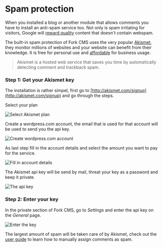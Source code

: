 # Spam protection

When you installed a blog or another module that allows comments you have to install an anti-spam service too. Not only is spam irritating for visitors, Google will [reward quality](http://googlewebmastercentral.blogspot.be/2012/04/another-step-to-reward-high-quality.html) content that doesn't contain webspam.

The built-in spam protection of Fork CMS uses the very popular [Akismet](http://akismet.com/), they monitor millions of websites and your website can benefit from their knowledge. It is free for personal use and [affordable](https://akismet.com/signup/) for business usage.

> Akismet is a hosted web service that saves you time by automatically detecting comment and trackback spam.

### Step 1: Get your Akismet key

The installation is rather simpel, first go to [http://akismet.com/signup](http://akismet.com/signup) and go through the steps. 

Select your plan

![Select Akismet plan](https://raw.github.com/forkcms/documentation/master/getting%20started/assets/akismet_step1.png)

Create a wordpress.com account, the email that is used for that account will be used to send you the api key.

![Create wordpress.com account](https://raw.github.com/forkcms/documentation/master/getting%20started/assets/akismet_step2.png)

As last step fill in the account details and select the amount you want to pay for the service.

![Fill in account details](https://raw.github.com/forkcms/documentation/master/getting%20started/assets/akismet_step3.png)

The Akismet api key will be send by mail, threat your key as a password and keep it private.

![The api key](https://raw.github.com/forkcms/documentation/master/getting%20started/assets/akismet_step4.png)

### Step 2: Enter your key

In the private section of Fork CMS, go to *Settings* and enter the api key on the *General* page.

![Enter the key](https://raw.github.com/forkcms/documentation/master/getting%20started/assets/akismet_final.png)

The largest amount of spam will be taken care of by Akismet, check out the [user guide](#todo) to learn how to manually assign comments as spam.